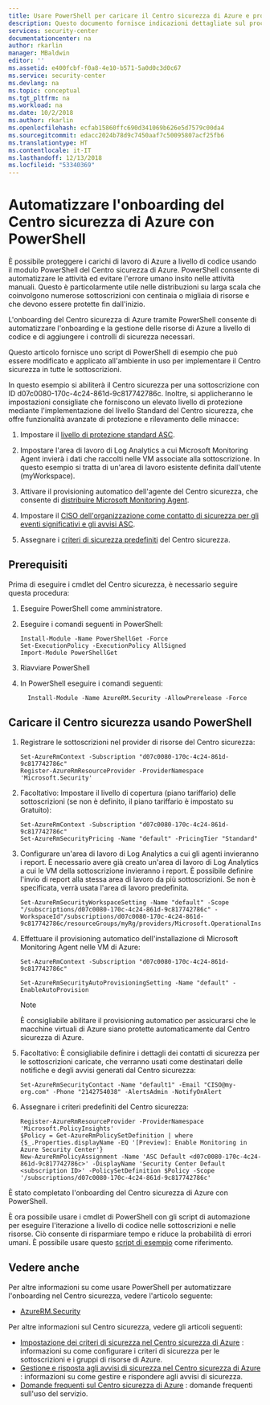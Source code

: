 ```yaml
---
title: Usare PowerShell per caricare il Centro sicurezza di Azure e proteggere la rete | Microsoft Docs
description: Questo documento fornisce indicazioni dettagliate sul processo di onboarding del Centro sicurezza di Azure tramite i cmdlet di PowerShell.
services: security-center
documentationcenter: na
author: rkarlin
manager: MBaldwin
editor: ''
ms.assetid: e400fcbf-f0a8-4e10-b571-5a0d0c3d0c67
ms.service: security-center
ms.devlang: na
ms.topic: conceptual
ms.tgt_pltfrm: na
ms.workload: na
ms.date: 10/2/2018
ms.author: rkarlin
ms.openlocfilehash: ecfab15860ffc690d341069b626e5d7579c00da4
ms.sourcegitcommit: edacc2024b78d9c7450aaf7c50095807acf25fb6
ms.translationtype: HT
ms.contentlocale: it-IT
ms.lasthandoff: 12/13/2018
ms.locfileid: "53340369"
---
```

# <a name="automate-onboarding-of-azure-security-center-using-powershell"></a>Automatizzare l'onboarding del Centro sicurezza di Azure con PowerShell

È possibile proteggere i carichi di lavoro di Azure a livello di codice usando il modulo PowerShell del Centro sicurezza di Azure.
PowerShell consente di automatizzare le attività ed evitare l'errore umano insito nelle attività manuali. Questo è particolarmente utile nelle distribuzioni su larga scala che coinvolgono numerose sottoscrizioni con centinaia o migliaia di risorse e che devono essere protette fin dall'inizio.

L'onboarding del Centro sicurezza di Azure tramite PowerShell consente di automatizzare l'onboarding e la gestione delle risorse di Azure a livello di codice e di aggiungere i controlli di sicurezza necessari.

Questo articolo fornisce uno script di PowerShell di esempio che può essere modificato e applicato all'ambiente in uso per implementare il Centro sicurezza in tutte le sottoscrizioni. 

In questo esempio si abiliterà il Centro sicurezza per una sottoscrizione con ID d07c0080-170c-4c24-861d-9c817742786c. Inoltre, si applicheranno le impostazioni consigliate che forniscono un elevato livello di protezione mediante l'implementazione del livello Standard del Centro sicurezza, che offre funzionalità avanzate di protezione e rilevamento delle minacce:

1. Impostare il [livello di protezione standard ASC](https://azure.microsoft.com/pricing/details/security-center/). 
 
2. Impostare l'area di lavoro di Log Analytics a cui Microsoft Monitoring Agent invierà i dati che raccolti nelle VM associate alla sottoscrizione. In questo esempio si tratta di un'area di lavoro esistente definita dall'utente (myWorkspace).

3. Attivare il provisioning automatico dell'agente del Centro sicurezza, che consente di [distribuire Microsoft Monitoring Agent](security-center-enable-data-collection.md#auto-provision-mma).

5. Impostare il [CISO dell'organizzazione come contatto di sicurezza per gli eventi significativi e gli avvisi ASC](security-center-provide-security-contact-details.md).

6. Assegnare i [criteri di sicurezza predefiniti](tutorial-security-policy.md) del Centro sicurezza.

## <a name="prerequisites"></a>Prerequisiti

Prima di eseguire i cmdlet del Centro sicurezza, è necessario seguire questa procedura:

1.  Eseguire PowerShell come amministratore.
2.  Eseguire i comandi seguenti in PowerShell:
      
        Install-Module -Name PowerShellGet -Force
        Set-ExecutionPolicy -ExecutionPolicy AllSigned
        Import-Module PowerShellGet
6.  Riavviare PowerShell

7. In PowerShell eseguire i comandi seguenti:

         Install-Module -Name AzureRM.Security -AllowPrerelease -Force

## <a name="onboard-security-center-using-powershell"></a>Caricare il Centro sicurezza usando PowerShell

1.  Registrare le sottoscrizioni nel provider di risorse del Centro sicurezza:

        Set-AzureRmContext -Subscription "d07c0080-170c-4c24-861d-9c817742786c"
        Register-AzureRmResourceProvider -ProviderNamespace 'Microsoft.Security' 

2.  Facoltativo: Impostare il livello di copertura (piano tariffario) delle sottoscrizioni (se non è definito, il piano tariffario è impostato su Gratuito):

        Set-AzureRmContext -Subscription "d07c0080-170c-4c24-861d-9c817742786c"
        Set-AzureRmSecurityPricing -Name "default" -PricingTier "Standard"

3.  Configurare un'area di lavoro di Log Analytics a cui gli agenti invieranno i report. È necessario avere già creato un'area di lavoro di Log Analytics a cui le VM della sottoscrizione invieranno i report. È possibile definire l'invio di report alla stessa area di lavoro da più sottoscrizioni. Se non è specificata, verrà usata l'area di lavoro predefinita.

        Set-AzureRmSecurityWorkspaceSetting -Name "default" -Scope
        "/subscriptions/d07c0080-170c-4c24-861d-9c817742786c" -WorkspaceId"/subscriptions/d07c0080-170c-4c24-861d-9c817742786c/resourceGroups/myRg/providers/Microsoft.OperationalInsights/workspaces/myWorkspace"

4.  Effettuare il provisioning automatico dell'installazione di Microsoft Monitoring Agent nelle VM di Azure:
    
        Set-AzureRmContext -Subscription "d07c0080-170c-4c24-861d-9c817742786c"
    
        Set-AzureRmSecurityAutoProvisioningSetting -Name "default" -EnableAutoProvision

    > [!NOTE]
    > È consigliabile abilitare il provisioning automatico per assicurarsi che le macchine virtuali di Azure siano protette automaticamente dal Centro sicurezza di Azure.
    >

5.  Facoltativo: È consigliabile definire i dettagli dei contatti di sicurezza per le sottoscrizioni caricate, che verranno usati come destinatari delle notifiche e degli avvisi generati dal Centro sicurezza:

        Set-AzureRmSecurityContact -Name "default1" -Email "CISO@my-org.com" -Phone "2142754038" -AlertsAdmin -NotifyOnAlert 

6.  Assegnare i criteri predefiniti del Centro sicurezza:

        Register-AzureRmResourceProvider -ProviderNamespace 'Microsoft.PolicyInsights'
        $Policy = Get-AzureRmPolicySetDefinition | where {$_.Properties.displayName -EQ '[Preview]: Enable Monitoring in Azure Security Center'}
        New-AzureRmPolicyAssignment -Name 'ASC Default <d07c0080-170c-4c24-861d-9c817742786c>' -DisplayName 'Security Center Default <subscription ID>' -PolicySetDefinition $Policy -Scope '/subscriptions/d07c0080-170c-4c24-861d-9c817742786c'

È stato completato l'onboarding del Centro sicurezza di Azure con PowerShell.

È ora possibile usare i cmdlet di PowerShell con gli script di automazione per eseguire l'iterazione a livello di codice nelle sottoscrizioni e nelle risorse. Ciò consente di risparmiare tempo e riduce la probabilità di errori umani. È possibile usare questo [script di esempio](https://github.com/Microsoft/Azure-Security-Center/blob/master/quickstarts/ASC-Samples.ps1) come riferimento.






## <a name="see-also"></a>Vedere anche 
Per altre informazioni su come usare PowerShell per automatizzare l'onboarding nel Centro sicurezza, vedere l'articolo seguente:

* [AzureRM.Security](https://www.powershellgallery.com/packages/AzureRM.Security/0.2.0-preview)

Per altre informazioni sul Centro sicurezza, vedere gli articoli seguenti:

* [Impostazione dei criteri di sicurezza nel Centro sicurezza di Azure](tutorial-security-policy.md) : informazioni su come configurare i criteri di sicurezza per le sottoscrizioni e i gruppi di risorse di Azure.
* [Gestione e risposta agli avvisi di sicurezza nel Centro sicurezza di Azure](security-center-managing-and-responding-alerts.md) : informazioni su come gestire e rispondere agli avvisi di sicurezza.
* [Domande frequenti sul Centro sicurezza di Azure](security-center-faq.md) : domande frequenti sull'uso del servizio.
